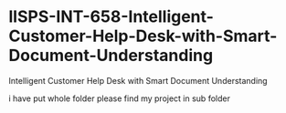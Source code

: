 # llSPS-INT-658-Intelligent-Customer-Help-Desk-with-Smart-Document-Understanding
Intelligent Customer Help Desk with Smart Document Understanding

i have put whole folder please find my project in sub folder
